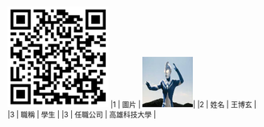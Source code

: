 <img src="QRCODE.png" width="200" Height="200" />
|1 | 圖片 | <img src="EGGG.jfif" width="100" Height="100" />|
|2 | 姓名 | 王博玄 |
|3 | 職稱 | 學生 |
|3 | 任職公司 | 高雄科技大學 |

